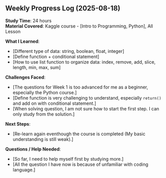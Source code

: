## Weekly Progress Log (2025-08-18)

**Study Time**: 24 hours  
**Material Covered**: Kaggle course - [Intro to Programming, Python], All Lesson

**What I Learned**:
- [Different type of data: string, boolean, float, integer]
- [Define function + conditional statement]
- [How to use list function to organize data: index, remove, add, slice, length, min, max, sum]

**Challenges Faced**:
- [The questions for Week 1 is too advanced for me as a beginner, especially the Python course.]
- [Define function is very challenging to understand, especially `return()` and add on with conditional statement.]
- [When solving question, I am not sure how to start the first step. I can only study from the solution.]

**Next Steps**:
- [Re-learn again eventhough the course is completed (My basic understanding is still weak).]

**Questions / Help Needed**:
- [So far, I need to help myself first by studying more.]
- [All the question I have now is because of unfamiliar with coding language.]
